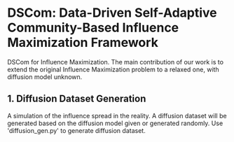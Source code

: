 # DSCom: Data-Driven Self-Adaptive Community-Based Influence Maximization Framework
DSCom for Influence Maximization. 
The main contribution of our work is to extend the original Influence Maximization problem to a relaxed one, with diffusion model unknown.

## 1. Diffusion Dataset Generation
A simulation of the influence spread in the reality. A diffusion dataset will be generated based on the diffusion model given or generated randomly.
Use 'diffusion_gen.py' to generate diffusion dataset.
